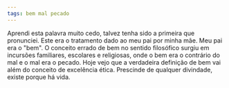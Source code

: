 ```yaml
---
tags: bem mal pecado
---
```

Aprendi esta palavra muito cedo, talvez tenha sido a primeira que pronunciei. Este era o tratamento dado ao meu pai por minha mãe. Meu pai era o "bem".
O conceito errado de bem no sentido filosófico surgiu em incursões familiares, escolares e religiosas, onde o bem era o contrário do mal e o mal era o pecado.
Hoje vejo que a verdadeira definição de bem vai além do conceito de excelência ética. Prescinde de qualquer divindade, existe porque há vida.

